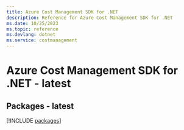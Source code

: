 ```yaml
---
title: Azure Cost Management SDK for .NET
description: Reference for Azure Cost Management SDK for .NET
ms.date: 10/25/2023
ms.topic: reference
ms.devlang: dotnet
ms.service: costmanagement
---
```

# Azure Cost Management SDK for .NET - latest
## Packages - latest
[!INCLUDE [packages](cost-management-index.md)]